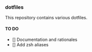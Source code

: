 ### dotfiles

This repository contains various dotfiles.

#### TO DO
- [] Documentation and rationales
- [] Add zsh aliases
